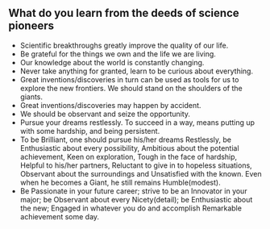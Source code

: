 ## What do you learn from the deeds of science pioneers
- Scientific breakthroughs greatly improve the quality of our life.
- Be grateful for the things we own and the life we are living.
- Our knowledge about the world is constantly changing.
-  Never take anything for granted, learn to be curious about everything.
- Great inventions/discoveries in turn can be used as tools for us to explore the new frontiers. We should stand on the shoulders of the giants.
- Great inventions/discoveries may happen by accident. 
- We should be observant and seize the opportunity.
- Pursue your dreams restlessly. To succeed in a way, means putting up with some hardship, and being persistent.
- To be Brilliant, one should pursue his/her dreams Restlessly, be Enthusiastic about every possibility, Ambitious about the potential achievement,  Keen on exploration, Tough in the face of hardship, Helpful to his/her partners,  Reluctant to give in to hopeless situations, Observant about the surroundings and Unsatisfied with the known. Even when he becomes a Giant, he still remains Humble(modest).
- Be Passionate in your future career; strive to be an Innovator in your major; be Observant about every Nicety(detail); be Enthusiastic about the new; Engaged in whatever you do and accomplish Remarkable achievement some day.
